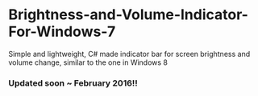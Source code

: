 # Brightness-and-Volume-Indicator-For-Windows-7
Simple and lightweight, C# made indicator bar for screen brightness and volume change, similar to the one in Windows 8

### Updated soon ~ February 2016!!
